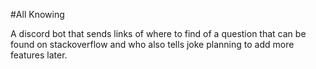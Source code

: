 #All Knowing

A discord bot that sends links of where to find of a question that can be found on stackoverflow and who also tells joke planning to add more features later.
